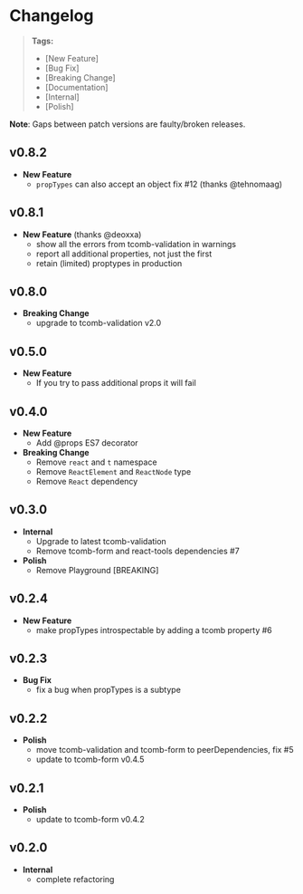 # Changelog

> **Tags:**
> - [New Feature]
> - [Bug Fix]
> - [Breaking Change]
> - [Documentation]
> - [Internal]
> - [Polish]

**Note**: Gaps between patch versions are faulty/broken releases.

## v0.8.2

- **New Feature**
    + `propTypes` can also accept an object fix #12 (thanks @tehnomaag)

## v0.8.1

- **New Feature** (thanks @deoxxa)
    + show all the errors from tcomb-validation in warnings
    + report all additional properties, not just the first
    + retain (limited) proptypes in production

## v0.8.0

- **Breaking Change**
    + upgrade to tcomb-validation v2.0

## v0.5.0

- **New Feature**
    + If you try to pass additional props it will fail

## v0.4.0

- **New Feature**
    + Add @props ES7 decorator
- **Breaking Change**
    + Remove `react` and `t` namespace
    + Remove `ReactElement` and `ReactNode` type
    + Remove `React` dependency

## v0.3.0

- **Internal**
    + Upgrade to latest tcomb-validation
    + Remove tcomb-form and react-tools dependencies #7
- **Polish**
    + Remove Playground [BREAKING]

## v0.2.4

- **New Feature**
    + make propTypes introspectable by adding a tcomb property #6

## v0.2.3

- **Bug Fix**
    + fix a bug when propTypes is a subtype

## v0.2.2

- **Polish**
    + move tcomb-validation and tcomb-form to peerDependencies, fix #5
    + update to tcomb-form v0.4.5

## v0.2.1

- **Polish**
    + update to tcomb-form v0.4.2

## v0.2.0

- **Internal**
    + complete refactoring

